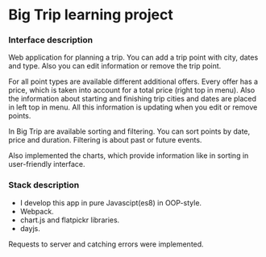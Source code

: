 # Big Trip learning project

### Interface description

Web application for planning a trip. You can add a trip point with city, dates and type. Also you can edit information or remove the trip point. 

For all point types are available different additional offers. Every offer has a price, which is taken into account for a total price (right top in menu). Also the information about starting and finishing trip cities and dates are placed in left top in menu. All this information is updating when you edit or remove points.

In Big Trip are available sorting and filtering. You can sort points by date, price and duration. Filtering is about past or future events.

Also implemented the charts, which provide information like in sorting in user-friendly interface. 

### Stack description

- I develop this app in pure Javascipt(es8) in OOP-style. 
- Webpack. 
- chart.js and flatpickr libraries. 
- dayjs.

Requests to server and catching errors were implemented.

